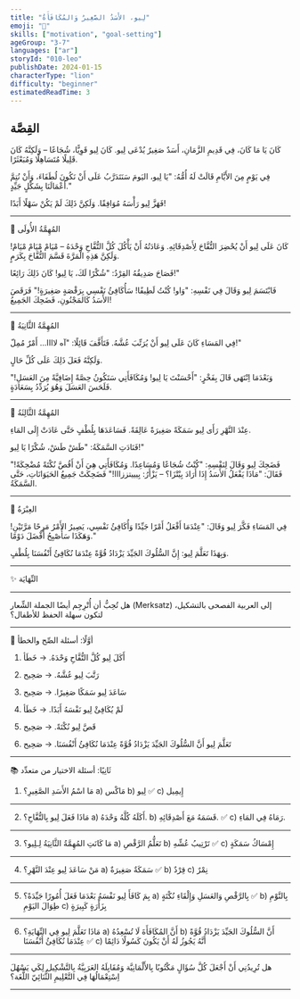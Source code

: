 ```yaml
---
title: "لِيو، الأَسَدُ الصَّغِيرُ وَالمُكَافَأَةُ"
emoji: "🦁"
skills: ["motivation", "goal-setting"]
ageGroup: "3-7"
languages: ["ar"]
storyId: "010-leo"
publishDate: 2024-01-15
characterType: "lion"
difficulty: "beginner"
estimatedReadTime: 3
---
```


## القِصَّة


كَانَ يَا مَا كَانَ، فِي قَدِيمِ الزَّمَانِ، أَسَدٌ صَغِيرٌ يُدْعَى لِيو.
كَانَ لِيو قَوِيًّا، شُجَاعًا – وَلَكِنَّهُ كَانَ قَلِيلًا مُتَسَاهِلًا وَمُبَعْثَرًا.

فِي يَوْمٍ مِنَ الأَيَّامِ قَالَتْ لَهُ أُمُّهُ:
"يَا لِيو، اليَومَ سَنَتَدَرَّبُ عَلَى أَنْ نَكُونَ لُطَفَاءَ، وَأَنْ نُتِمَّ أَعْمَالَنَا بِشَكْلٍ جَيِّدٍ."

فَهَزَّ لِيو رَأْسَهُ مُوَافِقًا. وَلَكِنَّ ذَلِكَ لَمْ يَكُنْ سَهْلًا أَبَدًا!

---

🍎 المُهِمَّةُ الأُولَى

كَانَ عَلَى لِيو أَنْ يُحْضِرَ التُّفَّاحَ لِأَصْدِقَائِهِ.
وَعَادَتُهُ أَنْ يَأْكُلَ كُلَّ التُّفَّاحِ وَحْدَهُ – مْيَامْ مْيَامْ مْيَامْ!
وَلَكِنَّ هَذِهِ الْمَرَّةَ قَسَّمَ التُّفَّاحَ بِكَرَمٍ.

فَصَاحَ صَدِيقُهُ القِرْدُ:
"شُكْرًا لَكَ، يَا لِيو! كَانَ ذَلِكَ رَائِعًا!"

فَابْتَسَمَ لِيو وَقَالَ فِي نَفْسِهِ:
"وَاو! كُنْتُ لَطِيفًا! سَأُكَافِئُ نَفْسِي بِرَقْصَةٍ صَغِيرَةٍ!"
فَرَقَصَ الأَسَدُ كَالمَجْنُونِ، فَضَحِكَ الجَمِيعُ!

---

🧹 المُهِمَّةُ الثَّانِيَةُ

فِي المَسَاءِ كَانَ عَلَى لِيو أَنْ يُرَتِّبَ عُشَّهُ.
فَتَأَفَّفَ قَائِلًا:
"آه لاااا… أَمْرٌ مُمِلّ!"

وَلَكِنَّهُ فَعَلَ ذَلِكَ عَلَى كُلِّ حَالٍ.

وَبَعْدَمَا اِنْتَهَى قَالَ بِفَخْرٍ:
"أَحْسَنْتَ يَا لِيو! وَمُكَافَأَتِي سَتَكُونُ حِصَّةً إِضَافِيَّةً مِنَ العَسَلِ!"
فَلَحَسَ العَسَلَ وَهُوَ يُرَدِّدُ بِسَعَادَةٍ.

---

🐠 المُهِمَّةُ الثَّالِثَةُ

عِنْدَ النَّهْرِ رَأَى لِيو سَمَكَةً صَغِيرَةً عَالِقَةً.
فَسَاعَدَهَا بِلُطْفٍ حَتَّى عَادَتْ إِلَى المَاءِ.

فَنَادَتِ السَّمَكَةُ:
"طَشْ طَشْ، شُكْرًا يَا لِيو!"

فَضَحِكَ لِيو وَقَالَ لِنَفْسِهِ:
"كُنْتُ شُجَاعًا وَمُسَاعِدًا. وَمُكَافَأَتِي هِيَ أَنْ أَقُصَّ نُكْتَةً مُضْحِكَةً!"
فَقَالَ: "مَاذَا يَفْعَلُ الأَسَدُ إِذَا أَرَادَ بِيْتْزَا؟ – يَزْأَرُ: بِيييتززااا!"
فَضَحِكَتْ جَمِيعُ الحَيَوَانَاتِ، حَتَّى السَّمَكَةُ.

---

🌟 العِبْرَةُ

فِي المَسَاءِ فَكَّرَ لِيو وَقَالَ:
"عِنْدَمَا أَفْعَلُ أَمْرًا جَيِّدًا وَأُكَافِئُ نَفْسِي، يَصِيرُ الأَمْرُ مَرِحًا مَرَّتَيْنِ!
وَهَكَذَا سَأُصْبِحُ أَفْضَلَ دَوْمًا."

وَبِهَذَا تَعَلَّمَ لِيو:
إِنَّ السُّلُوكَ الجَيِّدَ يَزْدَادُ قُوَّةً عِنْدَمَا نُكَافِئُ أَنْفُسَنَا بِلُطْفٍ.

---

✨ النِّهَايَة

---

هل تُحِبُّ أن أُتْرِجِم أيضًا الجملة الشِّعار (Merksatz) إلى العربية الفصحى بالتشكيل، لتكون سهلة الحفظ للأطفال؟

---

📝 أوَّلًا: أسئلة الصِّح والخطأ

1. أَكَلَ لِيو كُلَّ التُّفَّاحِ وَحْدَهُ. → خَطَأ

2. رَتَّبَ لِيو عُشَّهُ. → صَحِيح

3. سَاعَدَ لِيو سَمَكًا صَغِيرًا. → صَحِيح

4. لَمْ يُكَافِئْ لِيو نَفْسَهُ أَبَدًا. → خَطَأ

5. قَصَّ لِيو نُكْتَةً. → صَحِيح

6. تَعَلَّمَ لِيو أَنَّ السُّلُوكَ الجَيِّدَ يَزْدَادُ قُوَّةً عِنْدَمَا نُكَافِئُ أَنْفُسَنَا. → صَحِيح

---

📚 ثَانِيًا: أسئلة الاختيار من متعدِّد

1. مَا اسْمُ الأَسَدِ الصَّغِيرِ؟
a) مَاكْس
b) لِيو ✅
c) إِيمِيل

---

2. مَاذَا فَعَلَ لِيو بِالتُّفَّاحِ؟
a) أَكَلَهُ كُلَّهُ وَحْدَهُ.
b) قَسَمَهُ مَعَ أَصْدِقَائِهِ. ✅
c) رَمَاهُ فِي المَاءِ.

---

3. مَا كَانَتِ المُهِمَّةُ الثَّانِيَةُ لِـلِيو؟
a) تَعَلُّمُ الرَّقْصِ
b) تَرْتِيبُ عُشِّهِ ✅
c) إِمْسَاكُ سَمَكَةٍ

---

4. مَنْ سَاعَدَ لِيو عِنْدَ النَّهْرِ؟
a) سَمَكَةٌ صَغِيرَةٌ ✅
b) قِرْدٌ
c) نِمْرٌ

---

5. بِمَ كَافَأَ لِيو نَفْسَهُ بَعْدَمَا فَعَلَ أُمُورًا جَيِّدَةً؟
a) بِالرَّقْصِ وَالعَسَلِ وَإِلْقَاءِ نُكْتَةٍ ✅
b) بِالنَّوْمِ طِوَالَ اليَوْمِ
c) بِزَأْرَةٍ كَبِيرَةٍ

---

6. مَاذَا تَعَلَّمَ لِيو فِي النِّهَايَةِ؟
a) أَنَّ المُكَافَأَةَ لَا تُسْعِدُهُ
b) أَنَّ السُّلُوكَ الجَيِّدَ يَزْدَادُ قُوَّةً عِنْدَمَا نُكَافِئُ أَنْفُسَنَا ✅
c) أَنَّهُ يَجُوزُ لَهُ أَنْ يَكُونَ كَسُولًا دَائِمًا

---

هل تُرِيدُنِي أَنْ أَجْعَلَ كُلَّ سُؤَالٍ مَكْتُوبًا بِالأَلْمَانِيَّة وَمُقَابِلَهُ العَرَبِيَّةُ بِالتَّشْكِيل لِكَي يَسْهُلَ اِسْتِعْمَالُهَا فِي التَّعْلِيمِ الثُّنَائِيّ اللُّغَة؟

---
